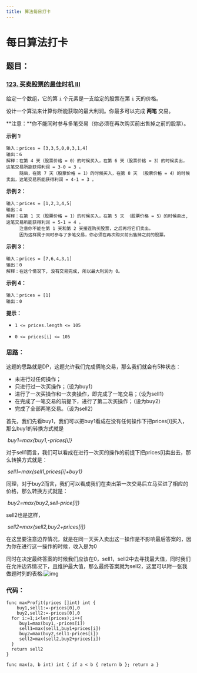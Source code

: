 ```yaml
---
title: 算法每日打卡
---
```

# 每日算法打卡

## 题目：

### [123. 买卖股票的最佳时机 III](https://leetcode.cn/problems/best-time-to-buy-and-sell-stock-iii/)

给定一个数组，它的第 `i` 个元素是一支给定的股票在第 `i` 天的价格。

设计一个算法来计算你所能获取的最大利润。你最多可以完成 **两笔** 交易。

**注意：**你不能同时参与多笔交易（你必须在再次购买前出售掉之前的股票）。

 

**示例 1:**

```
输入：prices = [3,3,5,0,0,3,1,4]
输出：6
解释：在第 4 天（股票价格 = 0）的时候买入，在第 6 天（股票价格 = 3）的时候卖出，这笔交易所能获得利润 = 3-0 = 3 。
     随后，在第 7 天（股票价格 = 1）的时候买入，在第 8 天 （股票价格 = 4）的时候卖出，这笔交易所能获得利润 = 4-1 = 3 。
```

**示例 2：**

```
输入：prices = [1,2,3,4,5]
输出：4
解释：在第 1 天（股票价格 = 1）的时候买入，在第 5 天 （股票价格 = 5）的时候卖出, 这笔交易所能获得利润 = 5-1 = 4 。   
     注意你不能在第 1 天和第 2 天接连购买股票，之后再将它们卖出。   
     因为这样属于同时参与了多笔交易，你必须在再次购买前出售掉之前的股票。
```

**示例 3：**

```
输入：prices = [7,6,4,3,1] 
输出：0 
解释：在这个情况下, 没有交易完成, 所以最大利润为 0。
```

**示例 4：**

```
输入：prices = [1]
输出：0
```

 

**提示：**

- `1 <= prices.length <= 105`

- `0 <= prices[i] <= 105`

  

### 思路：

这题的思路就是DP，这题允许我们完成俩笔交易，那么我们就会有5种状态：

- 未进行过任何操作；
- 只进行过一次买操作；（设为buy1）
- 进行了一次买操作和一次卖操作，即完成了一笔交易；（设为sell1）
- 在完成了一笔交易的前提下，进行了第二次买操作；（设为buy2）
- 完成了全部两笔交易。（设为sell2）



首先，我们先看buy1，我们可以把buy1看成在没有任何操作下把prices[i]买入，那么buy1的转换方式就是

​                                           *buy1=max{buy1,-prices[i]}*

对于sell1而言，我们可以看成在进行一次买的操作的前提下把prices[i]卖出去，那么转换方式就是：

​                                         *sell1=max{sell1,prices[i]+buy1}*

同理，对于buy2而言，我们可以看成我们在卖出第一次交易后立马买进了相应的价格，那么转换方式就是：

​										*buy2=max{buy2,sell-price[i]}*

sell2也是这样，

​										*sell2=max{sell2,buy2+prices[i]}*

在这里要注意边界情况，就是在同一天买入卖出这一操作是不影响最后答案的，因为你在进行这一操作的时候，收入是为0

同时在决定最终答案的时候我们应该在0，sell1，sell2中去寻找最大值，同时我们在允许边界情况下，且维护最大值，那么最终答案就为sell2，这里可以附一张我做题时列的表格:![img](file:///D:\QQDate\2649475267\Image\C2C\ED19D9F953406D3BFA1C0EACF4BC7B3C.jpg)

### 代码：

```golang
func maxProfit(prices []int) int {
    buy1,sell1:=-prices[0],0
    buy2,sell2:=-prices[0],0
  for i:=1;i<len(prices);i++{
     buy1=max(buy1,-prices[i])
     sell1=max(sell1,buy1+prices[i])
     buy2=max(buy2,sell1-prices[i])
     sell2=max(sell2,buy2+prices[i])
  }
  return sell2
}

func max(a, b int) int { if a < b { return b }; return a }

```

